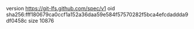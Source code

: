 version https://git-lfs.github.com/spec/v1
oid sha256:fff180679ca0ccf1a152a36daa59e584f57570282f5bca4efcdaddda9df0458c
size 10876
